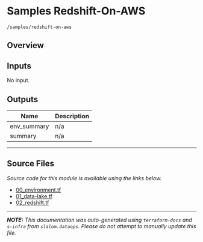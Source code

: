 
# Samples Redshift-On-AWS

`/samples/redshift-on-aws`

## Overview


## Inputs

No input.

## Outputs

| Name | Description |
|------|-------------|
| env\_summary | n/a |
| summary | n/a |

---------------------

## Source Files

_Source code for this module is available using the links below._

* [00_environment.tf](https://github.com/slalom-ggp/dataops-infra/tree/master//samples/redshift-on-aws/00_environment.tf)
* [01_data-lake.tf](https://github.com/slalom-ggp/dataops-infra/tree/master//samples/redshift-on-aws/01_data-lake.tf)
* [02_redshift.tf](https://github.com/slalom-ggp/dataops-infra/tree/master//samples/redshift-on-aws/02_redshift.tf)

---------------------

_**NOTE:** This documentation was auto-generated using
`terraform-docs` and `s-infra` from `slalom.dataops`.
Please do not attempt to manually update this file._
